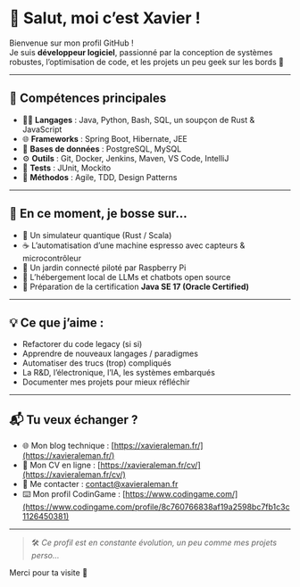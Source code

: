 # 👋 Salut, moi c’est Xavier !

Bienvenue sur mon profil GitHub !  
Je suis **développeur logiciel**, passionné par la conception de systèmes robustes, l’optimisation de code, et les projets un peu geek sur les bords 🚀

---

## 🧰 Compétences principales

- 🧑‍💻 **Langages** : Java, Python, Bash, SQL, un soupçon de Rust & JavaScript  
- 🌐 **Frameworks** : Spring Boot, Hibernate, JEE  
- 🐘 **Bases de données** : PostgreSQL, MySQL  
- ⚙️ **Outils** : Git, Docker, Jenkins, Maven, VS Code, IntelliJ  
- 🧪 **Tests** : JUnit, Mockito  
- 🧠 **Méthodos** : Agile, TDD, Design Patterns

---

## 🔬 En ce moment, je bosse sur…

- 🧪 Un simulateur quantique (Rust / Scala)
- ☕ L’automatisation d’une machine espresso avec capteurs & microcontrôleur
- 🌱 Un jardin connecté piloté par Raspberry Pi
- 🤖 L’hébergement local de LLMs et chatbots open source
- 🧠 Préparation de la certification **Java SE 17 (Oracle Certified)**

---

## 💡 Ce que j’aime :

- Refactorer du code legacy (si si)
- Apprendre de nouveaux langages / paradigmes
- Automatiser des trucs (trop) compliqués
- La R&D, l’électronique, l’IA, les systèmes embarqués
- Documenter mes projets pour mieux réfléchir

---

## 📬 Tu veux échanger ?

- 🌐 Mon blog technique : [https://xavieraleman.fr/](https://xavieraleman.fr/)
- 📝 Mon CV en ligne : [https://xavieraleman.fr/cv/](https://xavieraleman.fr/cv/)
- 📨 Me contacter : [contact@xavieraleman.fr](mailto:contact@xavieraleman.fr)
- :keyboard: Mon profil CodinGame : [https://www.codingame.com/](https://www.codingame.com/profile/8c760766838af19a2598bc7fb1c3c1126450381)

---

> 🛠️ *Ce profil est en constante évolution, un peu comme mes projets perso...*

Merci pour ta visite 🙌
